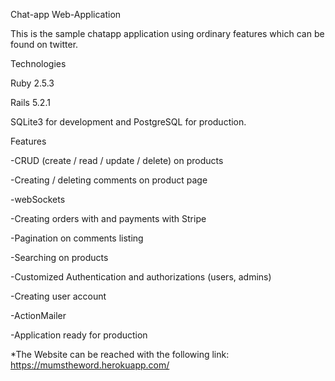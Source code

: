 Chat-app Web-Application

  This is the sample chatapp application using ordinary features which can be found on twitter.

Technologies

  Ruby 2.5.3

  Rails 5.2.1

  SQLite3 for development and PostgreSQL for production.

Features

  -CRUD (create / read / update / delete) on products

  -Creating / deleting comments on product page

  -webSockets

  -Creating orders with and payments with Stripe

  -Pagination on comments listing

  -Searching on products

  -Customized Authentication and authorizations (users, admins)

  -Creating user account

  -ActionMailer

  -Application ready for production


*The Website can be reached with the following link: https://mumstheword.herokuapp.com/
